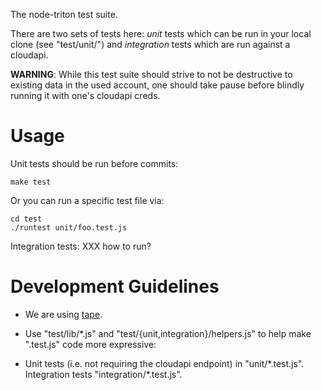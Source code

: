 The node-triton test suite.

There are two sets of tests here: *unit* tests which can be run in your local
clone (see "test/unit/") and *integration* tests which are run against a
cloudapi. 

**WARNING**: While this test suite should strive to not be destructive to
existing data in the used account, one should take pause before blindly
running it with one's cloudapi creds.


# Usage

Unit tests should be run before commits:

    make test

Or you can run a specific test file via:

    cd test
    ./runtest unit/foo.test.js


Integration tests: XXX how to run?


# Development Guidelines

- We are using [tape](https://github.com/substack/tape).

- Use "test/lib/\*.js" and "test/{unit,integration}/helpers.js" to help make
  ".test.js" code more expressive:

- Unit tests (i.e. not requiring the cloudapi endpoint) in "unit/\*.test.js".
  Integration tests "integration/\*.test.js".

